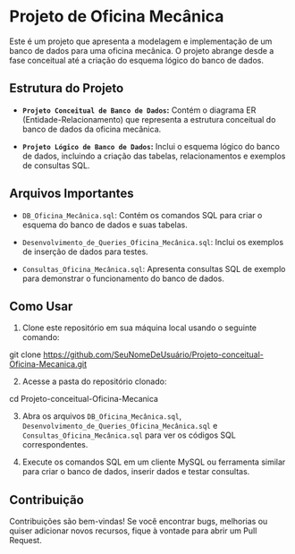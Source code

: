 # Projeto de Oficina Mecânica

Este é um projeto que apresenta a modelagem e implementação de um banco de dados para uma oficina mecânica. O projeto abrange desde a fase conceitual até a criação do esquema lógico do banco de dados.

## Estrutura do Projeto

- **`Projeto Conceitual de Banco de Dados`:** Contém o diagrama ER (Entidade-Relacionamento) que representa a estrutura conceitual do banco de dados da oficina mecânica.

- **`Projeto Lógico de Banco de Dados`:** Inclui o esquema lógico do banco de dados, incluindo a criação das tabelas, relacionamentos e exemplos de consultas SQL.

## Arquivos Importantes

- `DB_Oficina_Mecânica.sql`: Contém os comandos SQL para criar o esquema do banco de dados e suas tabelas.

- `Desenvolvimento_de_Queries_Oficina_Mecânica.sql`: Inclui os exemplos de inserção de dados para testes.

- `Consultas_Oficina_Mecânica.sql`: Apresenta consultas SQL de exemplo para demonstrar o funcionamento do banco de dados.

## Como Usar

1. Clone este repositório em sua máquina local usando o seguinte comando:

  git clone https://github.com/SeuNomeDeUsuário/Projeto-conceitual-Oficina-Mecanica.git


2. Acesse a pasta do repositório clonado:

  cd Projeto-conceitual-Oficina-Mecanica


3. Abra os arquivos `DB_Oficina_Mecânica.sql`, `Desenvolvimento_de_Queries_Oficina_Mecânica.sql` e `Consultas_Oficina_Mecânica.sql` para ver os códigos SQL correspondentes.

4. Execute os comandos SQL em um cliente MySQL ou ferramenta similar para criar o banco de dados, inserir dados e testar consultas.

## Contribuição

Contribuições são bem-vindas! Se você encontrar bugs, melhorias ou quiser adicionar novos recursos, fique à vontade para abrir um Pull Request.

